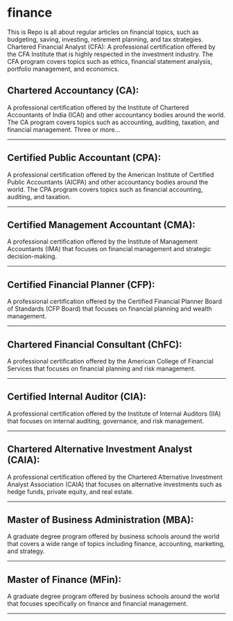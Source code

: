 # finance
This is Repo is all about regular articles on financial topics, such as budgeting, saving, investing, retirement planning, and tax strategies.
Chartered Financial Analyst (CFA): A professional certification offered by the CFA Institute that is highly respected in the investment industry. The CFA program covers topics such as ethics, financial statement analysis, portfolio management, and economics.

## Chartered Accountancy (CA):
 A professional certification offered by the Institute of Chartered Accountants of India (ICAI) and other accountancy bodies around the world. The CA program covers topics such as accounting, auditing, taxation, and financial management.
 Three or more...

---


## Certified Public Accountant (CPA):
A professional certification offered by the American Institute of Certified Public Accountants (AICPA) and other accountancy bodies around the world. The CPA program covers topics such as financial accounting, auditing, and taxation.

---

## Certified Management Accountant (CMA): 
A professional certification offered by the Institute of Management Accountants (IMA) that focuses on financial management and strategic decision-making.

---
## Certified Financial Planner (CFP): 
A professional certification offered by the Certified Financial Planner Board of Standards (CFP Board) that focuses on financial planning and wealth management.

---

## Chartered Financial Consultant (ChFC):
A professional certification offered by the American College of Financial Services that focuses on financial planning and risk management.

---

## Certified Internal Auditor (CIA):
A professional certification offered by the Institute of Internal Auditors (IIA) that focuses on internal auditing, governance, and risk management.

---

## Chartered Alternative Investment Analyst (CAIA):
A professional certification offered by the Chartered Alternative Investment Analyst Association (CAIA) that focuses on alternative investments such as hedge funds, private equity, and real estate.

---

## Master of Business Administration (MBA):
A graduate degree program offered by business schools around the world that covers a wide range of topics including finance, accounting, marketing, and strategy.

---

## Master of Finance (MFin): 
A graduate degree program offered by business schools around the world that focuses specifically on finance and financial management.

---
